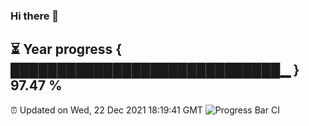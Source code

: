 ### Hi there 👋
⏳ Year progress { █████████████████████████████▁ } 97.47 %
---
⏰ Updated on Wed, 22 Dec 2021 18:19:41 GMT
![Progress Bar CI](https://github.com/liununu/liununu/workflows/Progress%20Bar%20CI/badge.svg)
